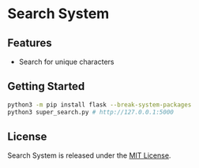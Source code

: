 # Search System

## Features

- Search for unique characters

## Getting Started
```bash
python3 -m pip install flask --break-system-packages
python3 super_search.py # http://127.0.0.1:5000
```

## License

Search System is released under the [MIT License](LICENSE.txt).
